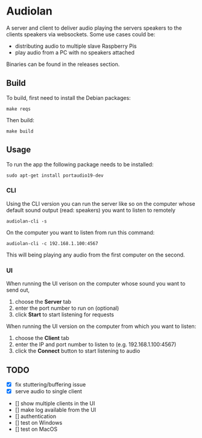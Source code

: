 # Audiolan

A server and client to deliver audio playing the servers speakers to the clients speakers via websockets. Some
use cases could be:

* distributing audio to multiple slave Raspberry Pis
* play audio from a PC with no speakers attached

Binaries can be found in the releases section.

## Build

To build, first need to install the Debian packages:

    make reqs

Then build:

    make build

## Usage

To run the app the following package needs to be installed:

```
sudo apt-get install portaudio19-dev
```

### CLI

Using the CLI version you can run the server like so on the computer whose default sound output (read: speakers) you want to listen to remotely

```
audiolan-cli -s
```

On the computer you want to listen from run this command:

```
audiolan-cli -c 192.168.1.100:4567
```

This will being playing any audio from the first computer on the second.

### UI

When running the UI verison on the computer whose sound you want to send out, 

1. choose the **Server** tab
2. enter the port number to run on (optional)
3. click **Start** to start listening for requests

When running the UI version on the computer from which you want to listen:

1. choose the **Client** tab
2. enter the IP and port number to listen to (e.g. 192.168.1.100:4567)
3. click the **Connect** button to start listening to audio

## TODO

- [x] fix stuttering/buffering issue
- [x] serve audio to single client
- [] show multiple clients in the UI
- [] make log available from the UI
- [] authentication
- [] test on Windows
- [] test on MacOS